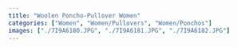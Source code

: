 ```yaml
---
title: "Woolen Poncho-Pullover Women"
categories: ["Women", "Women/Pullovers", "Women/Ponchos"]
images: ["./7I9A6180.JPG", "./7I9A6181.JPG", "./7I9A6182.JPG"]
---
```

